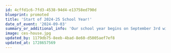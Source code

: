 ```yaml
---
id: 4cffd1c6-7fd3-4538-94d4-e13758ed790d
blueprint: promoted
title: 'Start of 2024-25 School Year!'
date_of_event: '2024-09-03'
summary_or_additional_info: 'Our school year begins on September 3rd with two transition days. Classroom assignments will be shared by school leadership on August 5th. Caregivers will receive a welcome email from their classroom teachers with more information about the start of the school year in mid-August.'
image: ces-house.jpg
updated_by: 1179db75-8eeb-4bad-8e60-d5005aef7ef8
updated_at: 1728657569
---
```


